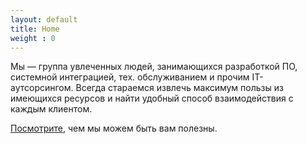 ```yaml
---
layout: default
title: Home
weight : 0
---
```


Мы &mdash; группа увлеченных людей, занимающихся разработкой ПО, системной интеграцией, тех. обслуживанием и прочим IT-аутсорсингом.
Всегда стараемся извлечь максимум пользы из имеющихся ресурсов и найти удобный способ взаимодействия с каждым клиентом.


[Посмотрите](/services/), чем мы можем быть вам полезны.

